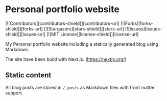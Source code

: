

# Personal portfolio website

[![Contributors][contributors-shield]][contributors-url]
[![Forks][forks-shield]][forks-url]
[![Stargazers][stars-shield]][stars-url]
[![Issues][issues-shield]][issues-url]
[![MIT License][license-shield]][license-url]

My Personal portfolio website including a statically generated blog using Markdown.

The site have been build with Next.js. (https://nextjs.org/)

## Static content

All blog posts are stored in `/_posts` as Markdown files with front matter support.
